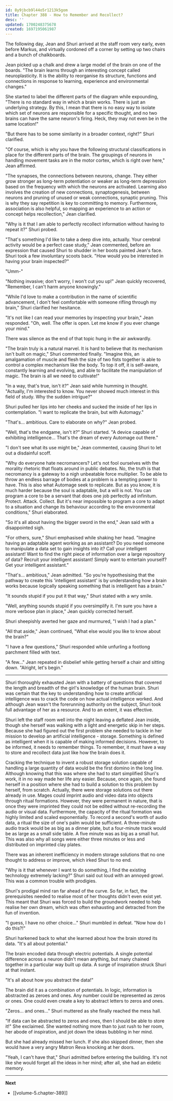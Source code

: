 ```yaml
---
id: 8y9jbcb9l44o5r1213k5gom
title: Chapter 388 - How to Remember and Recollect?
desc: ''
updated: 1700248375678
created: 1697195061987
---
```


The following day, Jean and Shuri arrived at the staff room very early, even before Markus, and virtually cordoned off a corner by setting up two chairs and a bunch of chalkboards.

Jean picked up a chalk and drew a large model of the brain on one of the boards. "The brain learns through an interesting concept called neuroplasticity. It is the ability to reorganise its structure, functions and connections in response to learning, experience and environmental changes."

She started to label the different parts of the diagram while expounding, "There is no standard way in which a brain works. There is just an underlying strategy. By this, I mean that there is no easy way to isolate which set of neurons are responsible for a specific thought, and no two brains can have the same neuron's firing. Heck, they may not even be in the same location!"

"But there has to be some similarity in a broader context, right?" Shuri clarified.

"Of course, which is why you have the following structural classifications in place for the different parts of the brain. The groupings of neurons in handling movement tasks are in the motor cortex, which is right over here," Jean affirmed.

"The synapses, the connections between neurons, change. They either grow stronger as long-term potentiation or weaker as long-term depression based on the frequency with which the neurons are activated. Learning also involves the creation of new connections, synaptogenesis, between neurons and pruning of unused or weak connections, synaptic pruning. This is why they say repetition is key to committing to memory. Furthermore, association is also helpful, so mapping an experience to an action or concept helps recollection," Jean clarified.

"Why is it that I am able to perfectly recollect information without having to repeat it?" Shuri probed.

"That's something I'd like to take a deep dive into, actually. Your cerebral activity would be a perfect case study," Jean commented, before an expression that caused Shuri to shudder in her boots painted Jean's face. Shuri took a few involuntary scoots back. "How would you be interested in having your brain inspected?"

"Umm-"

"Nothing invasive; don't worry, I won't cut you up!" Jean quickly recovered, "Remember, I can't harm anyone knowingly."

"While I'd love to make a contribution in the name of scientific advancement, I don't feel comfortable with someone rifling through my brain," Shuri clarified her hesitance.

"It's not like I can read your memories by inspecting your brain," Jean responded. "Oh, well. The offer is open. Let me know if you ever change your mind."

There was silence as the end of that topic hung in the air awkwardly.

"The brain truly is a natural marvel. It is hard to believe that its mechanism isn't built on magic," Shuri commented finally. "Imagine this, an amalgamation of muscle and flesh the size of two fists together is able to control a complex mechanism like the body. To top it off, it is self-aware, constantly learning and evolving, and able to facilitate the manipulation of magic. The brain is all we need to cultivate!"

"In a way, that's true, isn't it?" Jean said while humming in thought. "Actually, I'm interested to know. You never showed much interest in this field of study. Why the sudden intrigue?"

Shuri pulled her lips into her cheeks and sucked the inside of her lips in contemplation. "I want to replicate the brain, but with Automagy."

"That's... ambitious. Care to elaborate on why?" Jean probed.

"Well, that's the endgame, isn't it?" Shuri started. "A device capable of exhibiting intelligence... That's the dream of every Automage out there."

"I don't see what its use might be," Jean commented, causing Shuri to let out a disdainful scoff.

"Why do everyone hate necromancers? Let's not fool ourselves with the morality rhetoric that floats around in public debates. No, the truth is that necromancy is a gateway to a nigh unbeatable force multiplier. To be able to throw an endless barrage of bodies at a problem is a tempting power to have. This is also what Automage seek to replicate. But as you know, it is much harder because the soul is adaptable, but a will is not. You can program a core to be a servant that does one job perfectly ad infinitum. Protect. Attack. Collect. But it's near impossible to program a core to adapt to a situation and change its behaviour according to the environmental conditions," Shuri elaborated.

"So it's all about having the bigger sword in the end," Jean said with a disappointed sigh.

"For others, sure," Shuri emphasised while shaking her head. "Imagine having an adaptable agent working as an assistant? Do you need someone to manipulate a data set to gain insights into it? Call your intelligent assistant! Want to find the right piece of information over a large repository of data? Recruit your intelligent assistant! Simply want to entertain yourself? Get your intelligent assistant."

"That's... ambitious," Jean admitted. "So you're hypothesising that the pathway to create this 'intelligent assistant' is by understanding how a brain works because logically speaking something that is intelligent has a brain."

"It sounds stupid if you put it that way," Shuri stated with a wry smile.

"Well, anything sounds stupid if you oversimplify it. I'm sure you have a more verbose plan in place," Jean quickly corrected herself.

Shuri sheepishly averted her gaze and murmured, "I wish I had a plan."

"All that aside," Jean continued, "What else would you like to know about the brain?"

"I have a few questions," Shuri responded while unfurling a footlong parchment filled with text.

"A few..." Jean repeated in disbelief while getting herself a chair and sitting down. "Alright, let's begin."

____

Shuri thoroughly exhausted Jean with a battery of questions that covered the length and breadth of the girl's knowledge of the human brain. Shuri was certain that the key to understanding how to create artificial intelligence was to crack the code on how actual intelligence worked. And although Jean wasn't the forerunning authority on the subject, Shuri took full advantage of her as a resource. And to an extent, it was effective.

Shuri left the staff room well into the night leaving a deflated Jean inside, though she herself was walking with a light and energetic skip in her steps. Because she had figured out the first problem she needed to tackle in her mission to develop an artificial intelligence - storage. Something is defined as intelligent when it is capable of making informed decisions. However, to be informed, it needs to remember things. To remember, it must have a way to store and recollect data just like how the brain does it.

Cracking the technique to invent a robust storage solution capable of handling a large quantity of data would be the first domino in the long line. Although knowing that this was where she had to start simplified Shuri's work, it in no way made her life any easier. Because, once again, she found herself in a position where she had to build a solution to this problem by herself, from scratch. Actually, there were storage solutions out there already in use. Mages could imprint audio and video data into objects through ritual formations. However, they were permanent in nature, that is once they were imprinted they could not be edited without re-recording the audio or visual data. Furthermore, the capacity of the ritual formation was highly limited and scaled exponentially. To record a second's worth of audio data, a ritual the size of one's palm would be sufficient. A three-minute audio track would be as big as a dinner plate, but a four-minute track would be as large as a small side table. A five minute was as big as a small hut. This was also why all songs were either three minutes or less and distributed on imprinted clay plates.

There was an inherent inefficiency in modern storage solutions that no one thought to address or improve, which irked Shuri to no end.

"Why is it that whenever I want to do something, I find the existing technology extremely lacking?" Shuri said out loud with an annoyed growl. This was a common trouble with prodigies.

Shuri's prodigal mind ran far ahead of the curve. So far, in fact, the prerequisites needed to realise most of her thoughts didn't even exist yet. This meant that Shuri was forced to build the groundwork needed to help realise her own dream, which was often exhausting and detracted from the fun of invention.

"I guess, I have no other choice..." Shuri mumbled in defeat. "Now how do I do this?!"

Shuri harkened back to what she learned about how the brain stored its data. "It's all about potential."

The brain encoded data through electric potentials. A single potential difference across a neuron didn't mean anything, but many chained together in a particular way built up data. A surge of inspiration struck Shuri at that instant.

"It's all about how you abstract the data!"

The brain did it as a combination of potentials. In logic, information is abstracted as zeroes and ones. Any number could be represented as zeros or ones. One could even create a key to abstract letters to zeros and ones.

"Zeros... and ones..." Shuri muttered as she finally reached the mess hall.

"If data can be abstracted to zeros and ones, then I should be able to store it!" She exclaimed. She wanted nothing more than to just rush to her room, her abode of inspiration, and jot down the ideas bubbling in her mind.

But she had already missed her lunch. If she also skipped dinner, then she would have a very angry Matron Reva knocking at her doors.

"Yeah, I can't have that," Shuri admitted before entering the building. It's not like she would forget all the ideas in her mind; after all, she had an eidetic memory.

____

**Next**
* [[volume-5.chapter-389]]